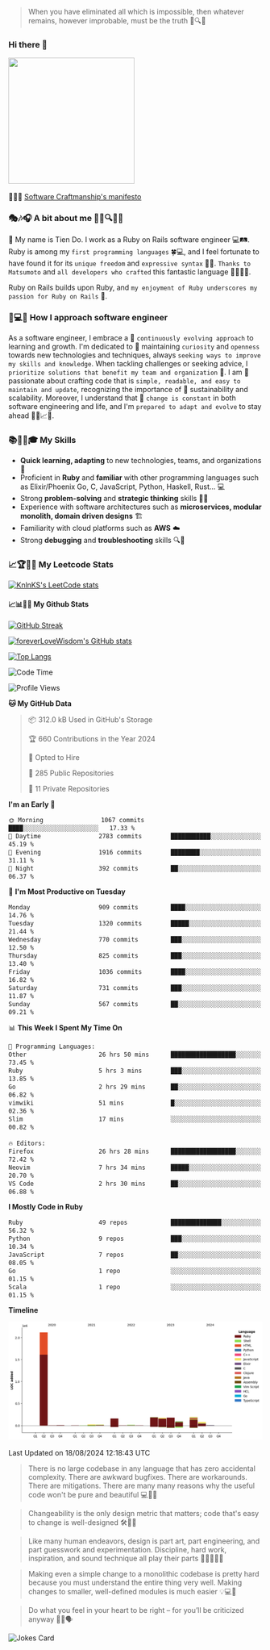 > When you have eliminated all which is impossible, then whatever remains, however improbable, must be the truth 🤔🔍💡
### Hi there 👋

<!--
**foreverLoveWisdom/foreverLoveWisdom** is a ✨ _special_ ✨ repository because its `README.md` (this file) appears on your GitHub profile.

Here are some ideas to get you started:

- 🔭 I’m currently working on ...
- 🌱 I’m currently learning ...
- 👯 I’m looking to collaborate on ...
- 🤔 I’m looking for help with ...
- 💬 Ask me about ...
- 📫 How to reach me: ...
- 😄 Pronouns: ...
- ⚡ Fun fact: ...
-->

<img src="https://codecondo.com/wp-content/uploads/2017/09/railslogo.png" width="250" height="250">

 📜🔨🌟 [Software Craftmanship's manifesto](http://manifesto.softwarecraftsmanship.org/)

### 🎭🎶🎧 A bit about me 🕵️‍♀️🔍🕵️‍♂️
👋 My name is Tien Do. I work as a Ruby on Rails software engineer 💻🛤️. Ruby is among my `first programming languages` 🍀💻, and I feel fortunate to have found it for its `unique freedom` and `expressive syntax` 🤗💬. `Thanks to Matsumoto` and `all developers who crafted` this fantastic language 🙏👨‍💻🌟.

Ruby on Rails builds upon Ruby, and `my enjoyment of Ruby underscores my passion for Ruby on Rails` 🤩.

### 🤔💻🔨 How I approach software engineer
As a software engineer, I embrace a 🔄 `continuously evolving approach` to learning and growth. I'm dedicated to 🤔 maintaining `curiosity` and `openness` towards new technologies and techniques, always `seeking ways to improve my skills and knowledge`. When tackling challenges or seeking advice, I `prioritize solutions that benefit my team and organization` 👥. I am 🎉 passionate about crafting code that is `simple, readable, and easy to maintain and update`, recognizing the importance of 🌱 sustainability and scalability. Moreover, I understand that 🌊 `change is constant` in both software engineering and life, and I'm `prepared to adapt and evolve` to stay ahead 🏃‍♂️📈🔄.

### 📚🧑‍💻🎓 My Skills
- **Quick learning, adapting** to new technologies, teams, and organizations 🚀
- Proficient in **Ruby** and **familiar** with other programming languages such as Elixir/Phoenix Go, C, JavaScript, Python, Haskell, Rust... 💻
- Strong **problem-solving** and **strategic thinking** skills 🤔💡
- Experience with software architectures such as **microservices, modular monolith, domain driven designs** 🏗️
- Familiarity with cloud platforms such as **AWS** ☁️ 
- Strong **debugging** and **troubleshooting** skills 🔍🐞


### 📈🏆🧑‍💻 My Leetcode Stats
[![KnlnKS's LeetCode stats](https://leetcode-stats-six.vercel.app/?username=foreverLoveWisdom&theme=dark)](https://github.com/KnlnKS/leetcode-stats)

#### 📈📊👨‍💻  My Github Stats

[![GitHub Streak](https://github-readme-streak-stats.herokuapp.com/?user=foreverLoveWisdom&theme=dracula)](https://git.io/streak-stats)
&nbsp;
&nbsp;

[![foreverLoveWisdom's GitHub stats](https://github-readme-stats.vercel.app/api?username=foreverLoveWisdom&show_icons=true&theme=react&count_private=true)](https://github.com/anuraghazra/github-readme-stats)

[![Top Langs](https://github-readme-stats.vercel.app/api/top-langs/?username=foreverLoveWisdom&show_icons=true&theme=vue-dark)](https://github.com/anuraghazra/github-readme-stats)

<!--START_SECTION:waka-->
![Code Time](http://img.shields.io/badge/Code%20Time-3%2C136%20hrs%2021%20mins-blue)

![Profile Views](http://img.shields.io/badge/Profile%20Views-0-blue)

**🐱 My GitHub Data** 

> 📦 312.0 kB Used in GitHub's Storage 
 > 
> 🏆 660 Contributions in the Year 2024
 > 
> 💼 Opted to Hire
 > 
> 📜 285 Public Repositories 
 > 
> 🔑 11 Private Repositories 
 > 
**I'm an Early 🐤** 

```text
🌞 Morning                1067 commits        ████░░░░░░░░░░░░░░░░░░░░░   17.33 % 
🌆 Daytime                2783 commits        ███████████░░░░░░░░░░░░░░   45.19 % 
🌃 Evening                1916 commits        ████████░░░░░░░░░░░░░░░░░   31.11 % 
🌙 Night                  392 commits         ██░░░░░░░░░░░░░░░░░░░░░░░   06.37 % 
```
📅 **I'm Most Productive on Tuesday** 

```text
Monday                   909 commits         ████░░░░░░░░░░░░░░░░░░░░░   14.76 % 
Tuesday                  1320 commits        █████░░░░░░░░░░░░░░░░░░░░   21.44 % 
Wednesday                770 commits         ███░░░░░░░░░░░░░░░░░░░░░░   12.50 % 
Thursday                 825 commits         ███░░░░░░░░░░░░░░░░░░░░░░   13.40 % 
Friday                   1036 commits        ████░░░░░░░░░░░░░░░░░░░░░   16.82 % 
Saturday                 731 commits         ███░░░░░░░░░░░░░░░░░░░░░░   11.87 % 
Sunday                   567 commits         ██░░░░░░░░░░░░░░░░░░░░░░░   09.21 % 
```


📊 **This Week I Spent My Time On** 

```text
💬 Programming Languages: 
Other                    26 hrs 50 mins      ██████████████████░░░░░░░   73.45 % 
Ruby                     5 hrs 3 mins        ███░░░░░░░░░░░░░░░░░░░░░░   13.85 % 
Go                       2 hrs 29 mins       ██░░░░░░░░░░░░░░░░░░░░░░░   06.82 % 
vimwiki                  51 mins             █░░░░░░░░░░░░░░░░░░░░░░░░   02.36 % 
Slim                     17 mins             ░░░░░░░░░░░░░░░░░░░░░░░░░   00.82 % 

🔥 Editors: 
Firefox                  26 hrs 28 mins      ██████████████████░░░░░░░   72.42 % 
Neovim                   7 hrs 34 mins       █████░░░░░░░░░░░░░░░░░░░░   20.70 % 
VS Code                  2 hrs 30 mins       ██░░░░░░░░░░░░░░░░░░░░░░░   06.88 % 
```

**I Mostly Code in Ruby** 

```text
Ruby                     49 repos            ██████████████░░░░░░░░░░░   56.32 % 
Python                   9 repos             ███░░░░░░░░░░░░░░░░░░░░░░   10.34 % 
JavaScript               7 repos             ██░░░░░░░░░░░░░░░░░░░░░░░   08.05 % 
Go                       1 repo              ░░░░░░░░░░░░░░░░░░░░░░░░░   01.15 % 
Scala                    1 repo              ░░░░░░░░░░░░░░░░░░░░░░░░░   01.15 % 
```



**Timeline**

![Lines of Code chart](https://raw.githubusercontent.com/foreverLoveWisdom/foreverLoveWisdom/main/assets/bar_graph.png)


 Last Updated on 18/08/2024 12:18:43 UTC
<!--END_SECTION:waka-->


> There is no large codebase in any language that has zero accidental complexity. There are awkward bugfixes. There are workarounds. There are mitigations.
> There are many many reasons why the useful code won't be pure and beautiful 💻🐞🤔

> Changeability is the only design metric that matters; code that's easy to change is well-designed 🛠️🔄🎨

> Like many human endeavors, design is part art, part engineering, and part guesswork and experimentation. Discipline, hard work, inspiration, and sound technique all play their parts 🎨🧑‍💻🔬🧪

> Mak­ing even a sim­ple change to a mono­lith­ic code­base is pret­ty hard because you must under­stand the entire thing very well. Mak­ing changes to small­er, well-defined mod­ules is much easier 💡💻🤔
 
 > Do what you feel in your heart to be right – for you’ll be criticized anyway 💖🙏🗣️ 
 
![Jokes Card](https://readme-jokes.vercel.app/api)
